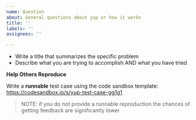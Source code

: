 ```yaml
---
name: Question
about: General questions about yup or how it works
title: ''
labels: ''
assignees: ''

---
```


- Write a title that summarizes the specific problem
- Describe what you are trying to accomplish AND what you have tried

**Help Others Reproduce**

Write a **runnable** test case using the code sandbox template: https://codesandbox.io/s/yup-test-case-gg1g1 

> NOTE: if you do not provide a runnable reproduction the chances of getting feedback are significantly lower
